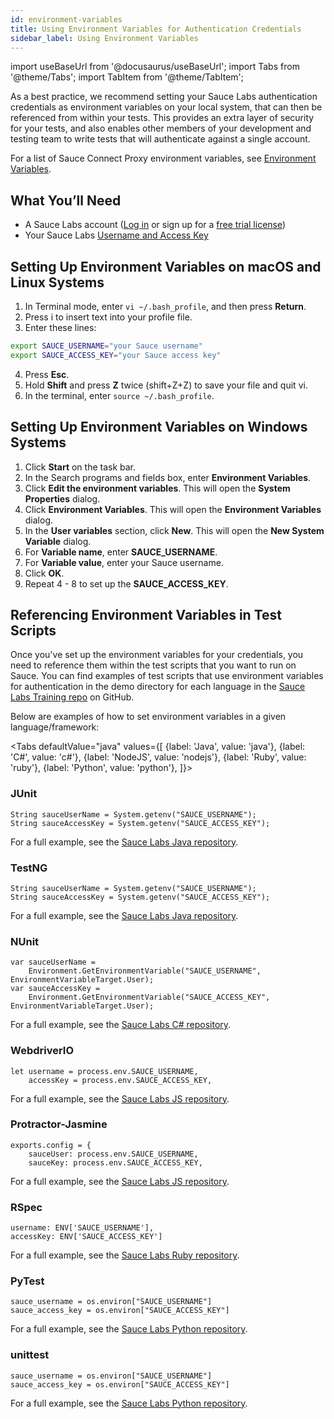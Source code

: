 ```yaml
---
id: environment-variables
title: Using Environment Variables for Authentication Credentials
sidebar_label: Using Environment Variables
---
```


import useBaseUrl from '@docusaurus/useBaseUrl';
import Tabs from '@theme/Tabs';
import TabItem from '@theme/TabItem';

As a best practice, we recommend setting your Sauce Labs authentication credentials as environment variables on your local system, that can then be referenced from within your tests. This provides an extra layer of security for your tests, and also enables other members of your development and testing team to write tests that will authenticate against a single account.

For a list of Sauce Connect Proxy environment variables, see [Environment Variables](/secure-connections/sauce-connect/environment-variables).


## What You’ll Need

* A Sauce Labs account ([Log in](https://accounts.saucelabs.com/am/XUI/#login/) or sign up for a [free trial license](https://saucelabs.com/sign-up))
* Your Sauce Labs [Username and Access Key](https://app.saucelabs.com/user-settings)


## Setting Up Environment Variables on macOS and Linux Systems
1. In Terminal mode, enter `vi ~/.bash_profile`, and then press **Return**.
2. Press i to insert text into your profile file.
3. Enter these lines:
  ```bash
  export SAUCE_USERNAME="your Sauce username"
  export SAUCE_ACCESS_KEY="your Sauce access key"
  ```
4. Press **Esc**.
5. Hold **Shift** and press **Z** twice (shift+Z+Z) to save your file and quit vi.
6. In the terminal, enter `source ~/.bash_profile`.

## Setting Up Environment Variables on Windows Systems
1. Click **Start** on the task bar.
2. In the Search programs and fields box, enter **Environment Variables**.
3. Click **Edit the environment variables**. This will open the **System Properties** dialog.
4. Click **Environment Variables**. This will open the **Environment Variables** dialog.
5. In the **User variables** section, click **New**. This will open the **New System Variable** dialog.
6. For **Variable name**, enter **SAUCE_USERNAME**.
7. For **Variable value**, enter your Sauce username.
8. Click **OK**.
9. Repeat 4 - 8 to set up the **SAUCE_ACCESS_KEY**.

## Referencing Environment Variables in Test Scripts
Once you've set up the environment variables for your credentials, you need to reference them within the test scripts that you want to run on Sauce. You can find examples of test scripts that use environment variables for authentication in the demo directory for each language in the [Sauce Labs Training repo](https://github.com/saucelabs-training) on GitHub.

Below are examples of how to set environment variables in a given language/framework:

<Tabs
  defaultValue="java"
  values={[
    {label: 'Java', value: 'java'},
    {label: 'C#', value: 'c#'},
    {label: 'NodeJS', value: 'nodejs'},
    {label: 'Ruby', value: 'ruby'},
    {label: 'Python', value: 'python'},
  ]}>

<TabItem value="java">

### JUnit
```
String sauceUserName = System.getenv("SAUCE_USERNAME");
String sauceAccessKey = System.getenv("SAUCE_ACCESS_KEY");
```
For a full example, see the [Sauce Labs Java repository](https://github.com/saucelabs-training/demo-java/tree/master/selenium-junit4-examples).

### TestNG
```
String sauceUserName = System.getenv("SAUCE_USERNAME");
String sauceAccessKey = System.getenv("SAUCE_ACCESS_KEY");
```

For a full example, see the [Sauce Labs Java repository](https://github.com/saucelabs-training/demo-java/tree/master/selenium-testng-examples).

</TabItem>

<TabItem value="c#">

### NUnit
```
var sauceUserName =
    Environment.GetEnvironmentVariable("SAUCE_USERNAME", EnvironmentVariableTarget.User);     
var sauceAccessKey =
    Environment.GetEnvironmentVariable("SAUCE_ACCESS_KEY", EnvironmentVariableTarget.User);
```

For a full example, see the [Sauce Labs C# repository](https://github.com/saucelabs-training/demo-csharp/tree/master/SauceExamples/SeleniumNunit).

</TabItem>

<TabItem value="nodejs">

### WebdriverIO
```
let username = process.env.SAUCE_USERNAME,
    accessKey = process.env.SAUCE_ACCESS_KEY,

```
For a full example, see the [Sauce Labs JS repository](https://github.com/saucelabs-training/demo-js/tree/main/webdriverio).

### Protractor-Jasmine
```
exports.config = {
    sauceUser: process.env.SAUCE_USERNAME,
    sauceKey: process.env.SAUCE_ACCESS_KEY,
```
For a full example, see the [Sauce Labs JS repository](https://github.com/saucelabs-training/demo-js/tree/main/protractor).

</TabItem>

<TabItem value="ruby">

### RSpec
```
username: ENV['SAUCE_USERNAME'],
accessKey: ENV['SAUCE_ACCESS_KEY']
```
For a full example, see the [Sauce Labs Ruby repository](https://github.com/saucelabs-training/demo-ruby/tree/master/selenium-examples/rspec).

</TabItem>

<TabItem value="python">

### PyTest
```
sauce_username = os.environ["SAUCE_USERNAME"]
sauce_access_key = os.environ["SAUCE_ACCESS_KEY"]
```
For a full example, see the [Sauce Labs Python repository](https://github.com/saucelabs-training/demo-python/tree/main/examples).

### unittest
```
sauce_username = os.environ["SAUCE_USERNAME"]
sauce_access_key = os.environ["SAUCE_ACCESS_KEY"]

```
For a full example, see the [Sauce Labs Python repository](https://github.com/saucelabs-training/demo-python/tree/main/examples).


</TabItem>

</Tabs>
